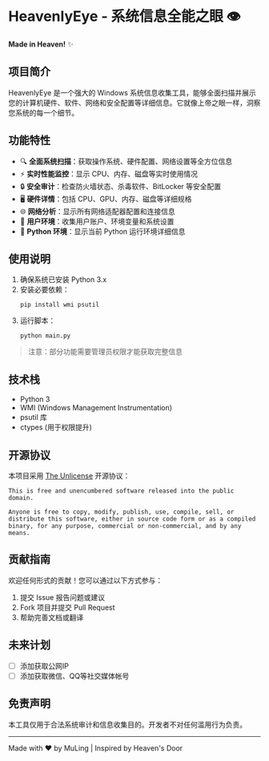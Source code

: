 # HeavenlyEye - 系统信息全能之眼 👁️

**Made in Heaven!** ✨

## 项目简介

HeavenlyEye 是一个强大的 Windows 系统信息收集工具，能够全面扫描并展示您的计算机硬件、软件、网络和安全配置等详细信息。它就像上帝之眼一样，洞察您系统的每一个细节。

## 功能特性

- 🔍 **全面系统扫描**：获取操作系统、硬件配置、网络设置等全方位信息
- ⚡ **实时性能监控**：显示 CPU、内存、磁盘等实时使用情况
- 🔒 **安全审计**：检查防火墙状态、杀毒软件、BitLocker 等安全配置
- 🖥️ **硬件详情**：包括 CPU、GPU、内存、磁盘等详细规格
- 🌐 **网络分析**：显示所有网络适配器配置和连接信息
- 👤 **用户环境**：收集用户账户、环境变量和系统设置
- 🐍 **Python 环境**：显示当前 Python 运行环境详细信息

## 使用说明

1. 确保系统已安装 Python 3.x
2. 安装必要依赖：
   ```
   pip install wmi psutil 
   ```
3. 运行脚本：
   ```
   python main.py
   ```

> 注意：部分功能需要管理员权限才能获取完整信息

## 技术栈

- Python 3
- WMI (Windows Management Instrumentation)
- psutil 库
- ctypes (用于权限提升)

## 开源协议

本项目采用 [The Unlicense](https://unlicense.org/) 开源协议：

```
This is free and unencumbered software released into the public domain.

Anyone is free to copy, modify, publish, use, compile, sell, or
distribute this software, either in source code form or as a compiled
binary, for any purpose, commercial or non-commercial, and by any
means.
```

## 贡献指南

欢迎任何形式的贡献！您可以通过以下方式参与：

1. 提交 Issue 报告问题或建议
2. Fork 项目并提交 Pull Request
3. 帮助完善文档或翻译

## 未来计划

- [ ] 添加获取公网IP
- [ ] 添加获取微信、QQ等社交媒体帐号

## 免责声明

本工具仅用于合法系统审计和信息收集目的。开发者不对任何滥用行为负责。

---

Made with ❤️ by MuLing | Inspired by Heaven's Door
